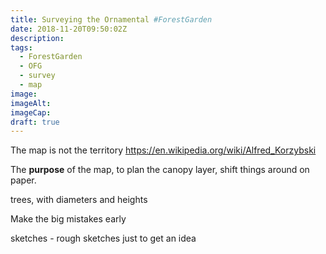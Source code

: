 ```yaml
---
title: Surveying the Ornamental #ForestGarden
date: 2018-11-20T09:50:02Z
description: 
tags: 
  - ForestGarden
  - OFG
  - survey
  - map
image: 
imageAlt: 
imageCap: 
draft: true
---
```


The map is not the territory
https://en.wikipedia.org/wiki/Alfred_Korzybski

The **purpose** of the map, to plan the canopy layer, shift things around on paper.

trees, with diameters and heights

Make the big mistakes early 

sketches - rough sketches just to get an idea

